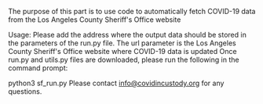 The purpose of this part is to use code to automatically fetch COVID-19 data from the Los Angeles County Sheriff's Office website

Usage: Please add the address where the output data should be stored in the parameters of the run.py file. The url parameter is the Los Angeles County Sheriff's Office website where COVID-19 data is updated Once run.py and utils.py files are downloaded, please run the following in the command prompt:

python3 sf_run.py Please contact info@covidincustody.org for any questions.
